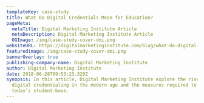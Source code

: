 ```yaml
---
templateKey: case-study
title: What Do Digital Credentials Mean for Education?
pageMeta:
  metaTitle: Digital Marketing Institute Article
  metaDescription: Digital Marketing Institute Article
  OGImage: /img/case-study-cover-dmi.png
websiteURL: https://digitalmarketinginstitute.com/blog/what-do-digital-credentials-mean-for-education
featuredimage: /img/case-study-cover-dmi.png
bannerOverlay: true
publishing-company-name: Digital Marketing Institute
author: Digital Marketing Institute
date: 2018-06-28T09:53:23.320Z
synopsis: In this article, Digital Marketing Institute explore the rise of
  digital credentialing in the modern age and the measures required to appeal to
  today’s student-base.
---
```

